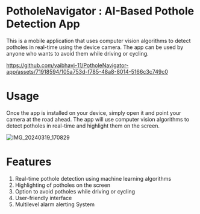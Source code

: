 
# PotholeNavigator :  AI-Based Pothole Detection App
This is a mobile application that uses computer vision algorithms to detect potholes in real-time using the device camera. The app can be used by anyone who wants to avoid them while driving or cycling.

https://github.com/vaibhavj-11/PotholeNavigator-app/assets/71918594/105a753d-f785-48a8-8014-5166c3c749c0

# Usage
Once the app is installed on your device, simply open it and point your camera at the road ahead. The app will use computer vision algorithms to detect potholes in real-time and highlight them on the screen. 

![IMG_20240319_170829](https://github.com/vaibhavj-11/PotholeNavigator-app/assets/71918594/ebb37908-4339-4a61-a4c8-760b0a7bb3b1)

# Features

1. Real-time pothole detection using machine learning algorithms
2. Highlighting of potholes on the screen
3. Option to avoid potholes while driving or cycling
4. User-friendly interface
5. Multilevel alarm alerting System
